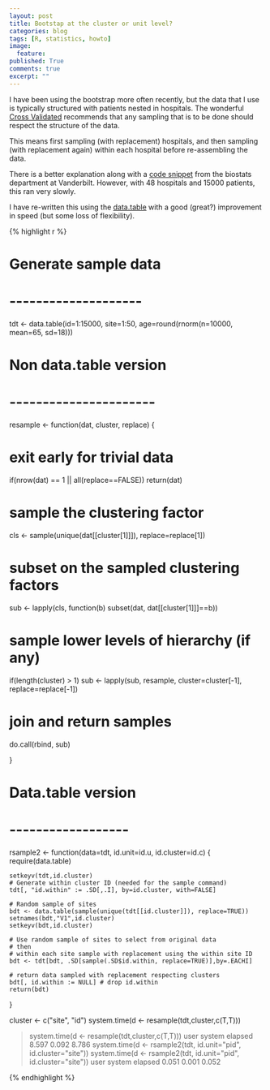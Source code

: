 ```yaml
---
layout: post
title: Bootstap at the cluster or unit level?
categories: blog
tags: [R, statistics, howto]
image:
  feature:
published: True
comments: true
excerpt: ""
---
```


I have been using the bootstrap more often recently, but the data that I use is typically structured with patients nested in hospitals. The wonderful [Cross Validated](http://stats.stackexchange.com/q/97115/7746) recommends that any sampling that is to be done should respect the structure of the data.

This means first sampling (with replacement) hospitals, and then sampling (with replacement again) within each hospital before re-assembling the data.

There is a better explanation along with a [code snippet](http://biostat.mc.vanderbilt.edu/wiki/Main/HowToBootstrapCorrelatedData) from the biostats department at Vanderbilt. However, with 48 hospitals and 15000 patients, this ran very slowly.

I have re-written this using the [data.table](https://github.com/Rdatatable/data.table/wiki) with a good (great?) improvement in speed (but some loss of flexibility).

{% highlight r %}
# Generate sample data
# --------------------

tdt <- data.table(id=1:15000, site=1:50, age=round(rnorm(n=10000, mean=65, sd=18)))

# Non data.table version
# ----------------------

resample <- function(dat, cluster, replace) {
  
  # exit early for trivial data
  if(nrow(dat) == 1 || all(replace==FALSE))
      return(dat)
  
  # sample the clustering factor
  cls <- sample(unique(dat[[cluster[1]]]), replace=replace[1])
  
  # subset on the sampled clustering factors
  sub <- lapply(cls, function(b) subset(dat, dat[[cluster[1]]]==b))
  
  # sample lower levels of hierarchy (if any)
  if(length(cluster) > 1)
    sub <- lapply(sub, resample, cluster=cluster[-1], replace=replace[-1])
  
  # join and return samples
  do.call(rbind, sub)
  
}

# Data.table version
# ------------------

rsample2 <- function(data=tdt, id.unit=id.u, id.cluster=id.c) {
    require(data.table)

    setkeyv(tdt,id.cluster)
    # Generate within cluster ID (needed for the sample command)
    tdt[, "id.within" := .SD[,.I], by=id.cluster, with=FALSE]

    # Random sample of sites
    bdt <- data.table(sample(unique(tdt[[id.cluster]]), replace=TRUE))
    setnames(bdt,"V1",id.cluster)
    setkeyv(bdt,id.cluster)

    # Use random sample of sites to select from original data
    # then
    # within each site sample with replacement using the within site ID
    bdt <- tdt[bdt, .SD[sample(.SD$id.within, replace=TRUE)],by=.EACHI]

    # return data sampled with replacement respecting clusters
    bdt[, id.within := NULL] # drop id.within
    return(bdt)
}

cluster <- c("site", "id")
system.time(d <- resample(tdt,cluster,c(T,T)))
> system.time(d <- resample(tdt,cluster,c(T,T)))
   user  system elapsed 
  8.597   0.092   8.786 
system.time(d <- rsample2(tdt, id.unit="pid", id.cluster="site"))
> system.time(d <- rsample2(tdt, id.unit="pid", id.cluster="site"))
   user  system elapsed 
  0.051   0.001   0.052 

{% endhighlight %}

